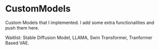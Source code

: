 # CustomModels

Custom Models that I implemented. I add some extra functionalities and push them here.

Waitlist: Stable Diffusion Model, LLAMA, Swin Transformer, Tranformer Based VAE.
